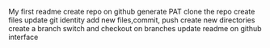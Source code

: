 My first readme
create repo on github
generate PAT
clone the repo
create files
update git identity
add new files,commit, push
create new directories
create a branch
switch and checkout on branches
update readme on github interface
